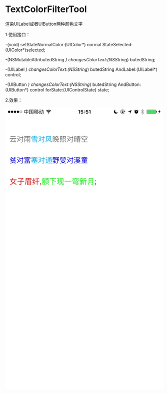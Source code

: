 # TextColorFilterTool
 渲染UILabel或者UIButton两种颜色文字
 
1.使用接口：

-(void) setStateNormalColor:(UIColor*) normal StateSelected:(UIColor*)selected;

-(NSMutableAttributedString *) changesColorText:(NSString*) butedString;

-(UILabel *) changesColorText:(NSString*) butedString AndLabel:(UILabel*) control;

-(UIButton *) changesColorText:(NSString*) butedString AndButton:(UIButton*) control forState:(UIControlState) state; 

2.效果： 

![效果图](渲染效果图.jpg)
